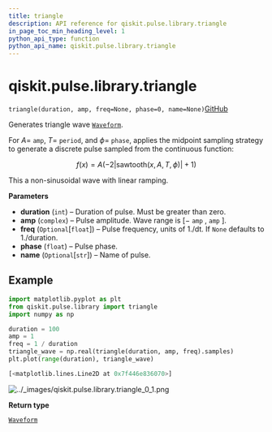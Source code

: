 ```yaml
---
title: triangle
description: API reference for qiskit.pulse.library.triangle
in_page_toc_min_heading_level: 1
python_api_type: function
python_api_name: qiskit.pulse.library.triangle
---
```


# qiskit.pulse.library.triangle

<span id="qiskit.pulse.library.triangle" />

`triangle(duration, amp, freq=None, phase=0, name=None)`[GitHub](https://github.com/qiskit/qiskit/tree/stable/0.20/qiskit/pulse/library/discrete.py "view source code")

Generates triangle wave [`Waveform`](qiskit.pulse.library.Waveform "qiskit.pulse.library.Waveform").

For $A=$ `amp`, $T=$ `period`, and $\phi=$ `phase`, applies the midpoint sampling strategy to generate a discrete pulse sampled from the continuous function:

$$
f(x) = A \left(-2\left|\text{sawtooth}(x, A, T, \phi)\right| + 1\right)
$$

This a non-sinusoidal wave with linear ramping.

**Parameters**

*   **duration** (`int`) – Duration of pulse. Must be greater than zero.
*   **amp** (`complex`) – Pulse amplitude. Wave range is $[-$ `amp` $,$ `amp` $]$.
*   **freq** (`Optional`\[`float`]) – Pulse frequency, units of 1./dt. If `None` defaults to 1./duration.
*   **phase** (`float`) – Pulse phase.
*   **name** (`Optional`\[`str`]) – Name of pulse.

## Example

```python
import matplotlib.pyplot as plt
from qiskit.pulse.library import triangle
import numpy as np

duration = 100
amp = 1
freq = 1 / duration
triangle_wave = np.real(triangle(duration, amp, freq).samples)
plt.plot(range(duration), triangle_wave)
```

```python
[<matplotlib.lines.Line2D at 0x7f446e836070>]
```

![../\_images/qiskit.pulse.library.triangle\_0\_1.png](/images/api/qiskit/0.36/qiskit.pulse.library.triangle_0_1.png)

**Return type**

[`Waveform`](qiskit.pulse.library.Waveform "qiskit.pulse.library.waveform.Waveform")

